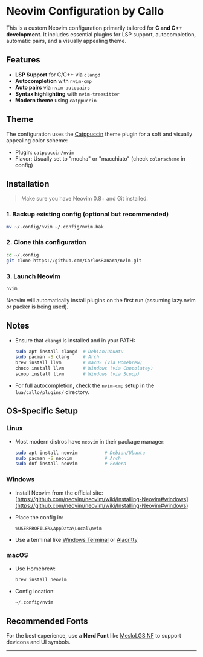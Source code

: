 # Neovim Configuration by Callo

This is a custom Neovim configuration primarily tailored for **C and C++ development**. It includes essential plugins for LSP support, autocompletion, automatic pairs, and a visually appealing theme.

## Features

* **LSP Support** for C/C++ via `clangd`
* **Autocompletion** with `nvim-cmp`
* **Auto pairs** via `nvim-autopairs`
* **Syntax highlighting** with `nvim-treesitter`
* **Modern theme** using `catppuccin`

## Theme

The configuration uses the [Catppuccin](https://github.com/catppuccin/nvim) theme plugin for a soft and visually appealing color scheme:

* Plugin: `catppuccin/nvim`
* Flavor: Usually set to "mocha" or "macchiato" (check `colorscheme` in config)

## Installation

> Make sure you have Neovim 0.8+ and Git installed.

### 1. Backup existing config (optional but recommended)

```sh
mv ~/.config/nvim ~/.config/nvim.bak
```

### 2. Clone this configuration

```sh
cd ~/.config
git clone https://github.com/CarlosRanara/nvim.git
```

### 3. Launch Neovim

```sh
nvim
```

Neovim will automatically install plugins on the first run (assuming lazy.nvim or packer is being used).

## Notes

* Ensure that `clangd` is installed and in your PATH:

  ```sh
  sudo apt install clangd  # Debian/Ubuntu
  sudo pacman -S clang     # Arch
  brew install llvm        # macOS (via Homebrew)
  choco install llvm       # Windows (via Chocolatey)
  scoop install llvm       # Windows (via Scoop)
  ```

* For full autocompletion, check the `nvim-cmp` setup in the `lua/callo/plugins/` directory.

## OS-Specific Setup

### Linux

* Most modern distros have `neovim` in their package manager:

  ```sh
  sudo apt install neovim          # Debian/Ubuntu
  sudo pacman -S neovim            # Arch
  sudo dnf install neovim          # Fedora
  ```

### Windows

* Install Neovim from the official site: [https://github.com/neovim/neovim/wiki/Installing-Neovim#windows](https://github.com/neovim/neovim/wiki/Installing-Neovim#windows)
* Place the config in:

  ```
  %USERPROFILE%\AppData\Local\nvim
  ```
* Use a terminal like [Windows Terminal](https://aka.ms/terminal) or [Alacritty](https://github.com/alacritty/alacritty)

### macOS

* Use Homebrew:

  ```sh
  brew install neovim
  ```
* Config location:

  ```sh
  ~/.config/nvim
  ```

## Recommended Fonts

For the best experience, use a **Nerd Font** like [MesloLGS NF](https://www.nerdfonts.com/font-downloads) to support devicons and UI symbols.

---

